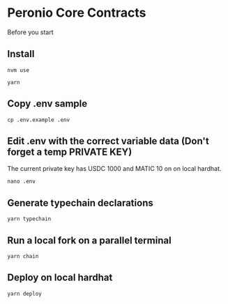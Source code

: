 # Peronio Core Contracts

Before you start

## Install

```shell
nvm use
```

```shell
yarn
```

## Copy .env sample

```shell
cp .env.example .env
```

## Edit .env with the correct variable data (Don't forget a temp PRIVATE KEY)

The current private key has USDC 1000 and MATIC 10 on on local hardhat.

```shell
nano .env
```

## Generate typechain declarations

```shell
yarn typechain
```

## Run a local fork on a parallel terminal

```shell
yarn chain
```

## Deploy on local hardhat

```shell
yarn deploy
```
